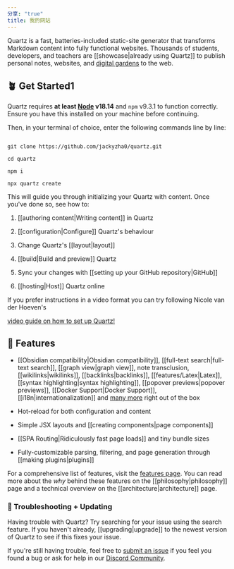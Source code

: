 ```yaml
---
分享: "true"
title: 我的网站
---
```


Quartz is a fast, batteries-included static-site generator that transforms Markdown content into fully functional websites. Thousands of students, developers, and teachers are [[showcase|already using Quartz]] to publish personal notes, websites, and [digital gardens](https://jzhao.xyz/posts/networked-thought) to the web.

  
## 🪴 Get Started1


Quartz requires **at least [Node](https://nodejs.org/) v18.14** and `npm` v9.3.1 to function correctly. Ensure you have this installed on your machine before continuing.

  

Then, in your terminal of choice, enter the following commands line by line:

  

```shell

git clone https://github.com/jackyzha0/quartz.git

cd quartz

npm i

npx quartz create

```

  

This will guide you through initializing your Quartz with content. Once you've done so, see how to:

  

1. [[authoring content|Writing content]] in Quartz

2. [[configuration|Configure]] Quartz's behaviour

3. Change Quartz's [[layout|layout]]

4. [[build|Build and preview]] Quartz

5. Sync your changes with [[setting up your GitHub repository|GitHub]]

6. [[hosting|Host]] Quartz online

  

If you prefer instructions in a video format you can try following Nicole van der Hoeven's

[video guide on how to set up Quartz!](https://www.youtube.com/watch?v=6s6DT1yN4dw&t=227s)

  

## 🔧 Features

  

- [[Obsidian compatibility|Obsidian compatibility]], [[full-text search|full-text search]], [[graph view|graph view]], note transclusion, [[wikilinks|wikilinks]], [[backlinks|backlinks]], [[features/Latex|Latex]], [[syntax highlighting|syntax highlighting]], [[popover previews|popover previews]], [[Docker Support|Docker Support]], [[i18n|internationalization]] and [many more](./features) right out of the box

- Hot-reload for both configuration and content

- Simple JSX layouts and [[creating components|page components]]

- [[SPA Routing|Ridiculously fast page loads]] and tiny bundle sizes

- Fully-customizable parsing, filtering, and page generation through [[making plugins|plugins]]

  

For a comprehensive list of features, visit the [features page](/features). You can read more about the _why_ behind these features on the [[philosophy|philosophy]] page and a technical overview on the [[architecture|architecture]] page.

  

### 🚧 Troubleshooting + Updating

  

Having trouble with Quartz? Try searching for your issue using the search feature. If you haven't already, [[upgrading|upgrade]] to the newest version of Quartz to see if this fixes your issue.

  

If you're still having trouble, feel free to [submit an issue](https://github.com/jackyzha0/quartz/issues) if you feel you found a bug or ask for help in our [Discord Community](https://discord.gg/cRFFHYye7t).